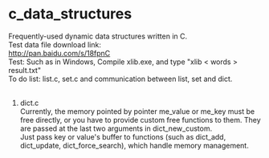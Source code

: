 c_data_structures
=================
Frequently-used dynamic data structures written in C.<br/>
Test data file download link:<br/>http://pan.baidu.com/s/18fpnC<br/>
Test: Such as in Windows, Compile xlib.exe, and type "xlib < words > result.txt"<br/>
To do list: list.c, set.c and communication between list, set and dict.<br/><br/>
1. dict.c<br/>
    Currently, the memory pointed by pointer me_value or me_key must be free directly, or you have to provide custom free functions to them. They are passed at the last two arguments in dict_new_custom.<br/>
    Just pass key or value's buffer to functions (such as dict_add, dict_update, dict_force_search), which handle memory management.
